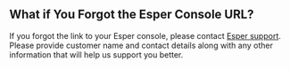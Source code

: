 ## What if You Forgot the Esper Console URL?

  

If you forgot the link to your Esper console, please contact [Esper support](mailto:support@esper.io). Please provide customer name and contact details along with any other information that will help us support you better.